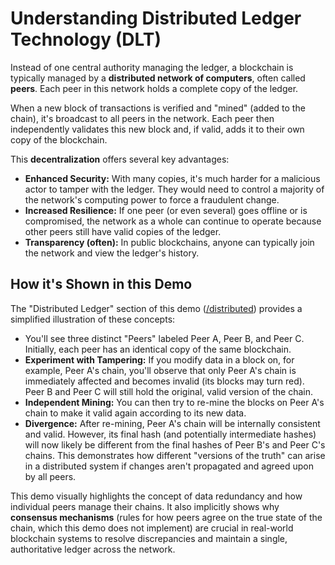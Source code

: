 # Understanding Distributed Ledger Technology (DLT)

Instead of one central authority managing the ledger, a blockchain is typically managed by a **distributed network of computers**, often called **peers**. Each peer in this network holds a complete copy of the ledger.

When a new block of transactions is verified and "mined" (added to the chain), it's broadcast to all peers in the network. Each peer then independently validates this new block and, if valid, adds it to their own copy of the blockchain.

This **decentralization** offers several key advantages:
*   **Enhanced Security:** With many copies, it's much harder for a malicious actor to tamper with the ledger. They would need to control a majority of the network's computing power to force a fraudulent change.
*   **Increased Resilience:** If one peer (or even several) goes offline or is compromised, the network as a whole can continue to operate because other peers still have valid copies of the ledger.
*   **Transparency (often):** In public blockchains, anyone can typically join the network and view the ledger's history.

## How it's Shown in this Demo

The "Distributed Ledger" section of this demo ([/distributed](/distributed)) provides a simplified illustration of these concepts:

*   You'll see three distinct "Peers" labeled Peer A, Peer B, and Peer C. Initially, each peer has an identical copy of the same blockchain.
*   **Experiment with Tampering:** If you modify data in a block on, for example, Peer A's chain, you'll observe that only Peer A's chain is immediately affected and becomes invalid (its blocks may turn red). Peer B and Peer C will still hold the original, valid version of the chain.
*   **Independent Mining:** You can then try to re-mine the blocks on Peer A's chain to make it valid again according to its new data.
*   **Divergence:** After re-mining, Peer A's chain will be internally consistent and valid. However, its final hash (and potentially intermediate hashes) will now likely be different from the final hashes of Peer B's and Peer C's chains. This demonstrates how different "versions of the truth" can arise in a distributed system if changes aren't propagated and agreed upon by all peers.

This demo visually highlights the concept of data redundancy and how individual peers manage their chains. It also implicitly shows why **consensus mechanisms** (rules for how peers agree on the true state of the chain, which this demo does not implement) are crucial in real-world blockchain systems to resolve discrepancies and maintain a single, authoritative ledger across the network.
